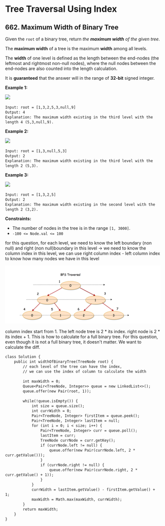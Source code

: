 # Tree Traversal Using Index

## 662. Maximum Width of Binary Tree

Given the `root` of a binary tree, return _the **maximum width** of the given tree_.

The **maximum width** of a tree is the maximum **width** among all levels.

The **width** of one level is defined as the length between the end-nodes (the leftmost and rightmost non-null nodes), where the null nodes between the end-nodes are also counted into the length calculation.

It is **guaranteed** that the answer will in the range of **32-bit** signed integer.

&#x20;

**Example 1:**

![](https://assets.leetcode.com/uploads/2021/05/03/width1-tree.jpg)

```
Input: root = [1,3,2,5,3,null,9]
Output: 4
Explanation: The maximum width existing in the third level with the length 4 (5,3,null,9).
```

**Example 2:**

![](https://assets.leetcode.com/uploads/2021/05/03/width2-tree.jpg)

```
Input: root = [1,3,null,5,3]
Output: 2
Explanation: The maximum width existing in the third level with the length 2 (5,3).
```

**Example 3:**

![](https://assets.leetcode.com/uploads/2021/05/03/width3-tree.jpg)

```
Input: root = [1,3,2,5]
Output: 2
Explanation: The maximum width existing in the second level with the length 2 (3,2).
```

&#x20;

**Constraints:**

* The number of nodes in the tree is in the range `[1, 3000]`.
* `-100 <= Node.val <= 100`

for this question, for each level, we need to know the left boundary (non null)  and right (non null)boundary in this level -> we need to know the column index in this level, we can use right column index - left column index to know how many nodes we have in this level

![](<../../../../../.gitbook/assets/Screen Shot 2022-01-02 at 10.41.41 PM.png>)

column index start from 1. The left node tree is 2 \* its index. right node is 2 \* its index + 1. This is how to calculate for a full binary tree. For this question, even though it is not a full binary tree, it doesn't matter. We want to calculate the diff.&#x20;

```
class Solution {
    public int widthOfBinaryTree(TreeNode root) {
        // each level of the tree can have the index, 
        // we can use the index of column to calculate the width
        
        int maxWidth = 0;
        Queue<Pair<TreeNode, Integer>> queue = new LinkedList<>();
        queue.offer(new Pair(root, 1));
        
        while(!queue.isEmpty()) {
            int size = queue.size();
            int currWidth = 0;
            Pair<TreeNode, Integer> firstItem = queue.peek();
            Pair<TreeNode, Integer> lastItem = null;
            for (int i = 0; i < size; i++) {
                Pair<TreeNode, Integer> curr = queue.poll();
                lastItem = curr;
                TreeNode currNode = curr.getKey();
                if (currNode.left != null) {
                    queue.offer(new Pair(currNode.left, 2 * curr.getValue()));
                }
                if (currNode.right != null) {
                    queue.offer(new Pair(currNode.right, 2 * curr.getValue() + 1));
                }
            }
            currWidth = lastItem.getValue() - firstItem.getValue() + 1;
            maxWidth = Math.max(maxWidth, currWidth);
        }
        return maxWidth;
    }
}
```

